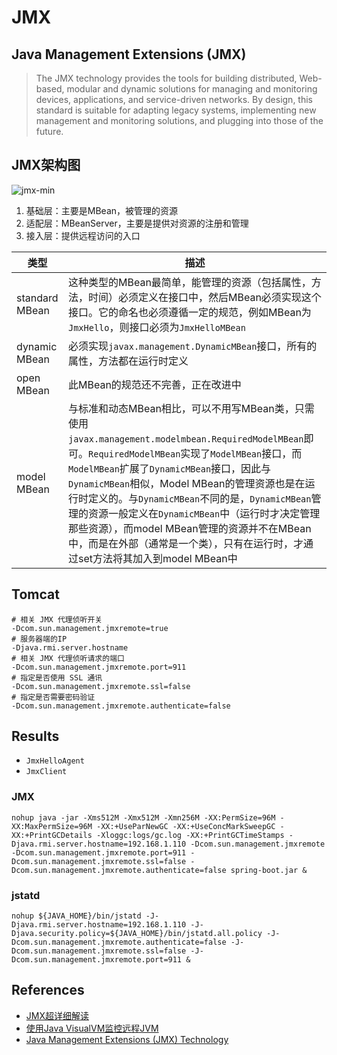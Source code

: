 # JMX

## Java Management Extensions (JMX)
>The JMX technology provides the tools for building distributed, Web-based, modular and dynamic solutions for managing and monitoring devices, applications, and service-driven networks. By design, this standard is suitable for adapting legacy systems, implementing new management and monitoring solutions, and plugging into those of the future. 

## JMX架构图
![jmx-min](https://s0.wailian.download/2019/08/19/jmx-min.png)

1. 基础层：主要是MBean，被管理的资源
2. 适配层：MBeanServer，主要是提供对资源的注册和管理
3. 接入层：提供远程访问的入口

类型 | 描述
---|------
standard MBean | 这种类型的MBean最简单，能管理的资源（包括属性，方法，时间）必须定义在接口中，然后MBean必须实现这个接口。它的命名也必须遵循一定的规范，例如MBean为`JmxHello`，则接口必须为`JmxHelloMBean`
dynamic MBean | 必须实现`javax.management.DynamicMBean`接口，所有的属性，方法都在运行时定义
open MBean | 此MBean的规范还不完善，正在改进中
model MBean | 与标准和动态MBean相比，可以不用写MBean类，只需使用`javax.management.modelmbean.RequiredModelMBean`即可。`RequiredModelMBean`实现了`ModelMBean`接口，而`ModelMBean`扩展了`DynamicMBean`接口，因此与`DynamicMBean`相似，Model MBean的管理资源也是在运行时定义的。与`DynamicMBean`不同的是，`DynamicMBean`管理的资源一般定义在`DynamicMBean`中（运行时才决定管理那些资源），而model MBean管理的资源并不在MBean中，而是在外部（通常是一个类），只有在运行时，才通过set方法将其加入到model MBean中

## Tomcat
```
# 相关 JMX 代理侦听开关
-Dcom.sun.management.jmxremote=true
# 服务器端的IP
-Djava.rmi.server.hostname
# 相关 JMX 代理侦听请求的端口
-Dcom.sun.management.jmxremote.port=911
# 指定是否使用 SSL 通讯
-Dcom.sun.management.jmxremote.ssl=false
# 指定是否需要密码验证
-Dcom.sun.management.jmxremote.authenticate=false
```

## Results
- `JmxHelloAgent`
- `JmxClient`

### JMX
```
nohup java -jar -Xms512M -Xmx512M -Xmn256M -XX:PermSize=96M -XX:MaxPermSize=96M -XX:+UseParNewGC -XX:+UseConcMarkSweepGC -XX:+PrintGCDetails -Xloggc:logs/gc.log -XX:+PrintGCTimeStamps -Djava.rmi.server.hostname=192.168.1.110 -Dcom.sun.management.jmxremote -Dcom.sun.management.jmxremote.port=911 -Dcom.sun.management.jmxremote.ssl=false -Dcom.sun.management.jmxremote.authenticate=false spring-boot.jar &
```

### jstatd
```
nohup ${JAVA_HOME}/bin/jstatd -J-Djava.rmi.server.hostname=192.168.1.110 -J-Djava.security.policy=${JAVA_HOME}/bin/jstatd.all.policy -J-Dcom.sun.management.jmxremote.authenticate=false -J-Dcom.sun.management.jmxremote.ssl=false -J-Dcom.sun.management.jmxremote.port=911 &
```

## References
- [JMX超详细解读](https://www.cnblogs.com/dongguacai/p/5900507.html)
- [使用Java VisualVM监控远程JVM](https://www.jianshu.com/p/2a6658e94ae2)
- [Java Management Extensions (JMX) Technology](https://www.oracle.com/technetwork/java/javase/tech/javamanagement-140525.html)